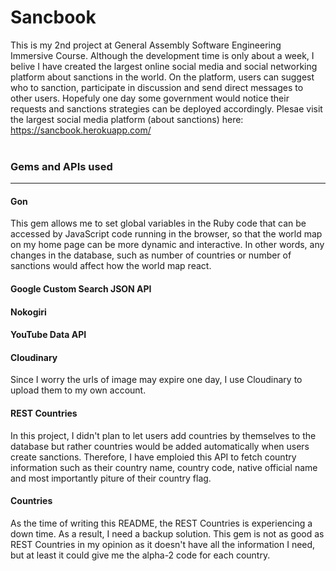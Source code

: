 # Sancbook
This is my 2nd project at General Assembly Software Engineering Immersive Course. Although the development time is only about a week, I belive I have created the largest online social media and social networking platform about sanctions in the world. On the platform, users can suggest who to sanction, participate in discussion and send direct messages to other users. Hopefuly one day some government would notice their requests and sanctions strategies can be deployed accordingly.
Plesae visit the largest social media platform (about sanctions) here: https://sancbook.herokuapp.com/
<br /> <br /> 

### Gems and APIs used
---

#### Gon
This gem allows me to set global variables in the Ruby code that can be accessed by JavaScript code running in the browser, so that the world map on my home page can be more dynamic and interactive. In other words, any changes in the database, such as number of countries or number of sanctions would affect how the world map react.

#### Google Custom Search JSON API



#### Nokogiri


#### YouTube Data API

#### Cloudinary
Since I worry the urls of image may expire one day, I use Cloudinary to upload them to my own account.

#### REST Countries
In this project, I didn't plan to let users add countries by themselves to the database but rather countries would be added automatically when users create sanctions. Therefore, I have emploied this API to fetch country information such as their country name, country code, native official name and most importantly piture of their country flag.

#### Countries
As the time of writing this README, the REST Countries is experiencing a down time. As a result, I need a backup solution. This gem is not as good as REST Countries in my opinion as it doesn't have all the information I need, but at least it could give me the alpha-2 code for each country.




